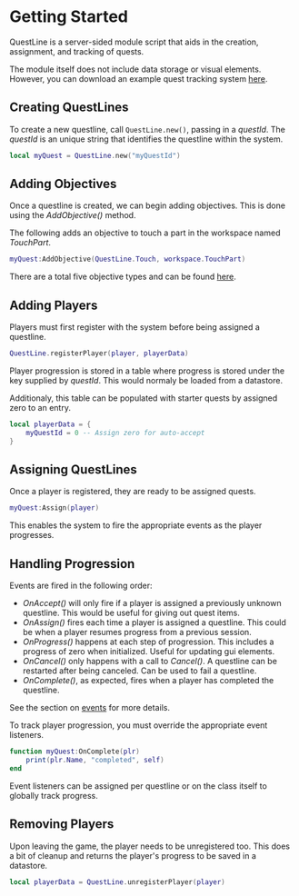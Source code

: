 # Getting Started

QuestLine is a server-sided module script that aids in the creation, assignment, and tracking of quests.

The module itself does not include data storage or visual elements.
However, you can download an example quest tracking system [here](https://github.com/FarFromLittle/QuestLine/blob/main/QuestLineExample.rbxl).

## Creating QuestLines

To create a new questline, call `QuestLine.new()`, passing in a *questId*.
The *questId* is an unique string that identifies the questline within the system.

```lua
local myQuest = QuestLine.new("myQuestId")
```

## Adding Objectives

Once a questline is created, we can begin adding objectives.  This is done using the *AddObjective()* method.

The following adds an objective to touch a part in the workspace named *TouchPart*.

```lua
myQuest:AddObjective(QuestLine.Touch, workspace.TouchPart)
```

There are a total five objective types and can be found [here](https://farfromlittle.github.io/QuestLine/types/).

## Adding Players

Players must first register with the system before being assigned a questline.

```lua
QuestLine.registerPlayer(player, playerData)
```

Player progression is stored in a table where progress is stored under the key supplied by *questId*.
This would normaly be loaded from a datastore.

Additionaly, this table can be populated with starter quests by assigned zero to an entry.

```lua
local playerData = {
	myQuestId = 0 -- Assign zero for auto-accept
}
```

## Assigning QuestLines

Once a player is registered, they are ready to be assigned quests.

```lua
myQuest:Assign(player)
```

This enables the system to fire the appropriate events as the player progresses.

## Handling Progression

Events are fired in the following order:
* *OnAccept()* will only fire if a player is assigned a previously unknown questline.  This would be useful for giving out quest items.
* *OnAssign()* fires each time a player is assigned a questline.  This could be when a player resumes progress from a previous session.
* *OnProgress()* happens at each step of progression.  This includes a progress of zero when initialized.  Useful for updating gui elements.
* *OnCancel()* only happens with a call to *Cancel()*.  A questline can be restarted after being canceled.  Can be used to fail a questline.
* *OnComplete()*, as expected, fires when a player has completed the questline.

See the section on [events](https://farfromlittle.github.io/QuestLine/events/) for more details.

To track player progression, you must override the appropriate event listeners.

```lua
function myQuest:OnComplete(plr)
	print(plr.Name, "completed", self)
end
```

Event listeners can be assigned per questline or on the class itself to globally track progress.

## Removing Players

Upon leaving the game, the player needs to be unregistered too.
This does a bit of cleanup and returns the player's progress to be saved in a datastore.

```lua
local playerData = QuestLine.unregisterPlayer(player)
```
